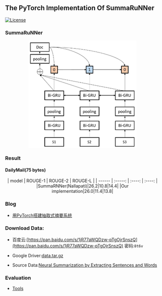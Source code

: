 ## The PyTorch Implementation Of SummaRuNNer

[![License](https://img.shields.io/badge/license-MIT-000000.svg)](https://opensource.org/licenses/MIT)
### SummaRuNNer
<div  align="center">
<img src="images/model.jpg" width = "350" height = "350" align=center />
</div>

### Result

#### DailyMail(75 bytes)
<div  align="center">
| model  | ROUGE-1   | ROUGE-2 | ROUGE-L |
| ------ | :-----:   | :----:  | :----:  |
|SummaRNNer(Nallapati)|26.2|10.8|14.4|
|Our implementation|26.0|11.4|13.8|
</div>

### Blog

+ [用PyTorch搭建抽取式摘要系统](http://mp.weixin.qq.com/s/9X77MPcQOQPwZaOVIVfo9Q)

### Download Data:  

+ 百度云:[https://pan.baidu.com/s/1jR77aWQDzw-pTgOjrSnszQ](https://pan.baidu.com/s/1jR77aWQDzw-pTgOjrSnszQ) 密码:`8t6v`

+ Google Driver:[data.tar.gz](https://drive.google.com/file/d/1TbeY58G5jCEsj4ZakadR-dM1dfYHMein/view?usp=sharing)

+ Source Data:[Neural Summarization by Extracting Sentences and Words](https://docs.google.com/uc?id=0B0Obe9L1qtsnSXZEd0JCenIyejg&export=download)

### Evaluation

+ [Tools](https://github.com/hpzhao/nlp-metrics)
